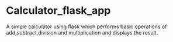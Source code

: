 # Calculator_flask_app
A simple calculator using flask which performs basic operations of add,subtract,division and multiplication and displays the result.
